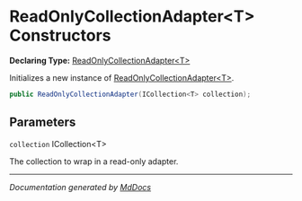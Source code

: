 ﻿# ReadOnlyCollectionAdapter\<T\> Constructors

**Declaring Type:** [ReadOnlyCollectionAdapter\<T\>](../index.md)

Initializes a new instance of [ReadOnlyCollectionAdapter\<T\>](../index.md).

```csharp
public ReadOnlyCollectionAdapter(ICollection<T> collection);
```

## Parameters

`collection`  ICollection\<T\>

The collection to wrap in a read\-only adapter.

___

*Documentation generated by [MdDocs](https://github.com/ap0llo/mddocs)*
